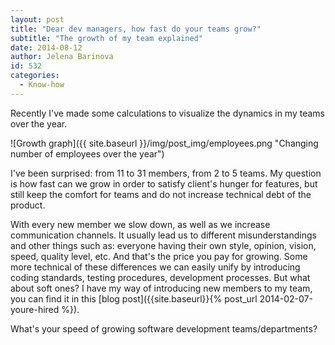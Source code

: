 ```yaml
---
layout: post
title: "Dear dev managers, how fast do your teams grow?"
subtitle: "The growth of my team explained"
date: 2014-08-12
author: Jelena Barinova
id: 532
categories:
  - Know-how
---
```


Recently I've made some calculations to visualize the dynamics in my teams over the year.

![Growth graph]({{ site.baseurl }}/img/post_img/employees.png "Changing number of employees over the year")

I've been surprised: from 11 to 31 members, from 2 to 5 teams. My question is how fast can we grow in order to satisfy client's hunger for features, but still keep the comfort for teams and do not increase technical debt of the product.

With every new member we slow down, as well as we increase communication channels. It usually lead us to different misunderstandings and other things such as: everyone having their own style, opinion, vision, speed, quality level, etc. And that's the price you pay for growing. Some more technical of these differences we can easily unify by introducing coding standards, testing procedures, development processes. But what about soft ones? I have my way of introducing new members to my team, you can find it in this [blog post]({{site.baseurl}}{% post_url 2014-02-07-youre-hired %}).

What's your speed of growing software development teams/departments?